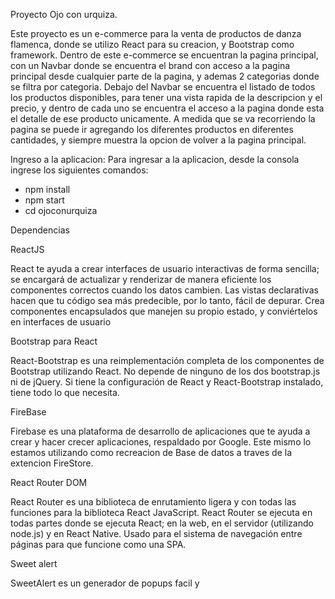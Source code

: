Proyecto Ojo con urquiza.

Este proyecto es un e-commerce para la venta de productos de danza flamenca, donde se utilizo React para su creacion, y Bootstrap como framework. Dentro de este e-commerce se encuentran la pagina principal, con un Navbar donde se encuentra el brand con acceso a la pagina principal desde cualquier parte de la pagina, y ademas 2 categorias donde se filtra por categoria. Debajo del Navbar se encuentra el listado de todos los productos disponibles, para tener una vista rapida de la descripcion y el precio, y dentro de cada uno se encuentra el acceso a la pagina donde esta el detalle de ese producto unicamente.
A medida que se va recorriendo la pagina se puede ir agregando los diferentes productos en diferentes cantidades, y siempre muestra la opcion de volver a la pagina principal.

Ingreso a la aplicacion:
Para ingresar a la aplicacion, desde la consola ingrese los siguientes comandos:
- npm install
- npm start
- cd ojoconurquiza

Dependencias

ReactJS

React te ayuda a crear interfaces de usuario interactivas de forma sencilla; se encargará de actualizar y renderizar de manera eficiente los componentes correctos cuando los datos cambien. Las vistas declarativas hacen que tu código sea más predecible, por lo tanto, fácil de depurar. Crea componentes encapsulados que manejen su propio estado, y conviértelos en interfaces de usuario


Bootstrap para React

React-Bootstrap es una reimplementación completa de los componentes de Bootstrap utilizando React. No  depende de ninguno de los dos  bootstrap.js ni de jQuery. Si tiene la configuración de React y React-Bootstrap instalado, tiene todo lo que necesita.

FireBase

Firebase es una plataforma de desarrollo de aplicaciones que te ayuda a crear y hacer crecer aplicaciones, respaldado por Google. Este mismo lo estamos utilizando como recreacion de Base de datos a traves de la extencion FireStore.

React Router DOM

React Router es una biblioteca de enrutamiento ligera y con todas las funciones para la biblioteca React JavaScript. React Router se ejecuta en todas partes donde se ejecuta React; en la web, en el servidor (utilizando node.js) y en React Native.
Usado para el sistema de navegación entre páginas para que funcione como una SPA.

Sweet alert

SweetAlert es un generador de popups facil y 